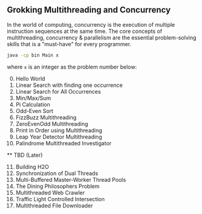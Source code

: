 ## Grokking Multithreading and Concurrency

In the world of computing, concurrency is the execution of multiple instruction sequences at the same time. The core concepts of multithreading, concurrency & parallelism are the essential problem-solving skills that is a "must-have" for every programmer.

```bash
java -cp bin Main x
```

where `x` is an integer as the problem number below:

0. Hello World
1. Linear Search with finding one occurrence
2. Linear Search for All Occurrences
3. Min/Max/Sum
4. Pi Calculation
5. Odd-Even Sort
6. FizzBuzz Multithreading
7. ZeroEvenOdd Multithreading
8. Print in Order using Multithreading
9. Leap Year Detector Multithreading
10. Palindrome Multithreaded Investigator


** TBD (Later)

11. Building H2O
12. Synchronization of Dual Threads
13. Multi-Buffered Master-Worker Thread Pools
14. The Dining Philosophers Problem
15. Multithreaded Web Crawler
16. Traffic Light Controlled Intersection
17. Multithreaded File Downloader
